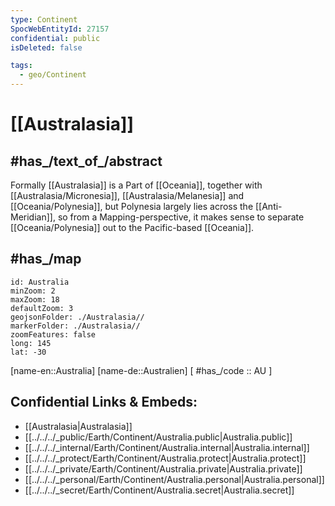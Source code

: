 ```yaml
---
type: Continent
SpocWebEntityId: 27157
confidential: public
isDeleted: false

tags:
  - geo/Continent
---
```

# [[Australasia]] 

## #has_/text_of_/abstract 


Formally [[Australasia]] is a Part of [[Oceania]], 
together with [[Australasia/Micronesia]], [[Australasia/Melanesia]] and [[Oceania/Polynesia]], 
but Polynesia largely lies across the [[Anti-Meridian]], 
so from a Mapping-perspective, it makes sense 
to separate [[Oceania/Polynesia]] out to the Pacific-based [[Oceania]].  

## #has_/map 

```leaflet
id: Australia
minZoom: 2 
maxZoom: 18
defaultZoom: 3
geojsonFolder: ./Australasia//
markerFolder: ./Australasia//
zoomFeatures: false 
long: 145
lat: -30
```

[name-en::Australia]
[name-de::Australien]
[ #has_/code  :: AU ]


## Confidential Links & Embeds: 
- [[Australasia|Australasia]] 
- [[../../../_public/Earth/Continent/Australia.public|Australia.public]] 
- [[../../../_internal/Earth/Continent/Australia.internal|Australia.internal]] 
- [[../../../_protect/Earth/Continent/Australia.protect|Australia.protect]] 
- [[../../../_private/Earth/Continent/Australia.private|Australia.private]] 
- [[../../../_personal/Earth/Continent/Australia.personal|Australia.personal]] 
- [[../../../_secret/Earth/Continent/Australia.secret|Australia.secret]] 
